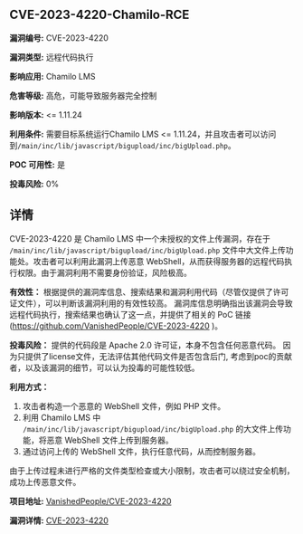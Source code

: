 ## CVE-2023-4220-Chamilo-RCE

**漏洞编号:** CVE-2023-4220

**漏洞类型:** 远程代码执行

**影响应用:** Chamilo LMS

**危害等级:** 高危，可能导致服务器完全控制

**影响版本:** <= 1.11.24

**利用条件:** 需要目标系统运行Chamilo LMS <= 1.11.24，并且攻击者可以访问到`/main/inc/lib/javascript/bigupload/inc/bigUpload.php`。

**POC 可用性:** 是

**投毒风险:** 0%

## 详情

CVE-2023-4220 是 Chamilo LMS 中一个未授权的文件上传漏洞，存在于 `/main/inc/lib/javascript/bigupload/inc/bigUpload.php` 文件中大文件上传功能处。攻击者可以利用此漏洞上传恶意 WebShell，从而获得服务器的远程代码执行权限。由于漏洞利用不需要身份验证，风险极高。

**有效性：**
根据提供的漏洞库信息、搜索结果和漏洞利用代码（尽管仅提供了许可证文件），可以判断该漏洞利用的有效性较高。 漏洞库信息明确指出该漏洞会导致远程代码执行，搜索结果也确认了这一点，并提供了相关的 PoC 链接 (https://github.com/VanishedPeople/CVE-2023-4220 )。

**投毒风险：**
提供的代码段是 Apache 2.0 许可证，本身不包含任何恶意代码。 因为只提供了license文件，无法评估其他代码文件是否包含后门, 考虑到poc的贡献者，以及该漏洞的细节，可以认为投毒的可能性较低。

**利用方式：**
1.  攻击者构造一个恶意的 WebShell 文件，例如 PHP 文件。
2.  利用 Chamilo LMS 中 `/main/inc/lib/javascript/bigupload/inc/bigUpload.php` 的大文件上传功能，将恶意 WebShell 文件上传到服务器。
3.  通过访问上传的 WebShell 文件，执行任意代码，从而控制服务器。

由于上传过程未进行严格的文件类型检查或大小限制，攻击者可以绕过安全机制，成功上传恶意文件。


**项目地址:** [VanishedPeople/CVE-2023-4220](https://github.com/VanishedPeople/CVE-2023-4220)

**漏洞详情:** [CVE-2023-4220](https://nvd.nist.gov/vuln/detail/CVE-2023-4220)